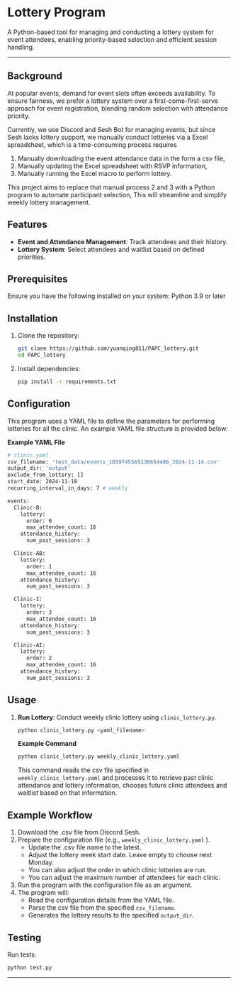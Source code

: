 # Lottery Program

A Python-based tool for managing and conducting a lottery system for event attendees,
enabling priority-based selection and efficient session handling.

---

## Background

At popular events, demand for event slots often exceeds availability.
To ensure fairness, we prefer a lottery system over a first-come-first-serve approach
for event registration, blending random selection with attendance priority.

Currently, we use Discord and Sesh Bot for managing events, but since Sesh lacks lottery support,
we manually conduct lotteries via a Excel spreadsheet, which is a time-consuming process requires

1. Manually downloading the event attendance data in the form a csv file,
2. Manually updating the Excel spreadsheet with RSVP information,
3. Manually running the Excel macro to perform lottery.

This project aims to replace that manual process 2 and 3 with a Python program
to automate participant selection, This will streamline and simplify weekly lottery management.

## Features

- **Event and Attendance Management**: Track attendees and their history.
- **Lottery System**: Select attendees and waitlist based on defined priorities.

## Prerequisites
   Ensure you have the following installed on your system: Python 3.9 or later

## Installation

1. Clone the repository:
   ```bash
   git clone https://github.com/yuanqing811/PAPC_lottery.git
   cd PAPC_lottery
   ```

2. Install dependencies:
   ```bash
   pip install -r requirements.txt
   ```
## Configuration
   This program uses a YAML file to define the parameters for performing 
   lotteries for all the clinic. An example YAML file structure is provided below:

**Example YAML File**
```bash
# clinic.yaml
csv_filename: 'test_data/events_1059745565136654406_2024-11-14.csv'
output_dir: 'output'
exclude_from_lottery: []
start_date: 2024-11-18
recurring_interval_in_days: 7 # weekly

events:
  Clinic-B:
    lottery:
      order: 0
      max_attendee_count: 16
    attendance_history:
      num_past_sessions: 3

  Clinic-AB:
    lottery:
      order: 1
      max_attendee_count: 16
    attendance_history:
      num_past_sessions: 3

  Clinic-I:
    lottery:
      order: 3
      max_attendee_count: 16
    attendance_history:
      num_past_sessions: 3

  Clinic-AI:
    lottery:
      order: 2
      max_attendee_count: 16
    attendance_history:
      num_past_sessions: 3
```
## Usage

1. **Run Lottery**: Conduct weekly clinic lottery using `clinic_lottery.py`.
   ```bash
   python clinic_lottery.py <yaml_filename>
   ```
   **Example Command**
   ```bash
   python clinic_lottery.py weekly_clinic_lottery.yaml 
   ```
   This command reads the csv file specified in `weekly_clinic_lottery.yaml`
   and processes it to retrieve past clinic attendance and lottery information,
   chooses future clinic attendees and waitlist based on that information.

## Example Workflow
1. Download the .csv file from Discord Sesh.
2. Prepare the configuration file (e.g., `weekly_clinic_lottery.yaml` ).
   - Update the .csv file name to the latest.
   - Adjust the lottery week start date. Leave empty to choose next Monday.
   - You can also adjust the order in which clinic lotteries are run.
   - You can adjust the maximum number of attendees for each clinic.
2. Run the program with the configuration file as an argument.
3. The program will: 
   - Read the configuration details from the YAML file.
   - Parse the csv file from the specified `csv_filename`.
   - Generates the lottery results to the specified `output_dir`.

## Testing

Run tests:
```bash
python test.py
```

--- 

